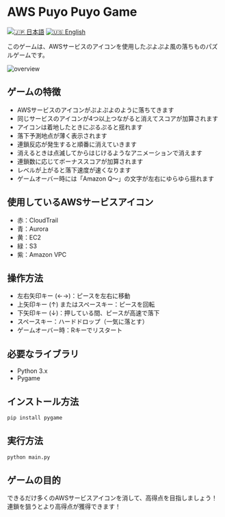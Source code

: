 # AWS Puyo Puyo Game

[![🇯🇵 日本語](https://img.shields.io/badge/%F0%9F%87%AF%F0%9F%87%B5-日本語-white)](./README-ja.md)
[![🇺🇸 English](https://img.shields.io/badge/%F0%9F%87%BA%F0%9F%87%B8-English-white)](./README.md)

このゲームは、AWSサービスのアイコンを使用したぷよぷよ風の落ちものパズルゲームです。

![overview](../images/game-v2-x4.gif)

## ゲームの特徴

- AWSサービスのアイコンがぷよぷよのように落ちてきます
- 同じサービスのアイコンが4つ以上つながると消えてスコアが加算されます
- アイコンは着地したときにぷるぷると揺れます
- 落下予測地点が薄く表示されます
- 連鎖反応が発生すると順番に消えていきます
- 消えるときは点滅してからはじけるようなアニメーションで消えます
- 連鎖数に応じてボーナススコアが加算されます
- レベルが上がると落下速度が速くなります
- ゲームオーバー時には「Amazon Q～」の文字が左右にゆらゆら揺れます

## 使用しているAWSサービスアイコン

- 赤：CloudTrail
- 青：Aurora
- 黄：EC2
- 緑：S3
- 紫：Amazon VPC

## 操作方法

- 左右矢印キー (←→)：ピースを左右に移動
- 上矢印キー (↑) またはスペースキー：ピースを回転
- 下矢印キー (↓)：押している間、ピースが高速で落下
- スペースキー：ハードドロップ（一気に落とす）
- ゲームオーバー時：Rキーでリスタート

## 必要なライブラリ

- Python 3.x
- Pygame

## インストール方法

```bash
pip install pygame
```

## 実行方法

```bash
python main.py
```

## ゲームの目的

できるだけ多くのAWSサービスアイコンを消して、高得点を目指しましょう！連鎖を狙うとより高得点が獲得できます！
